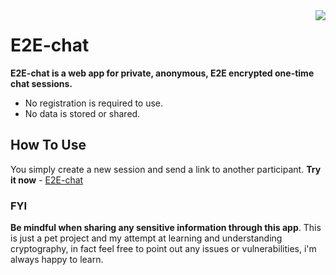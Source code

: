 <img align="right" src="https://user-images.githubusercontent.com/53393266/177538578-de6100bf-603f-497c-8802-ba6879a01c6f.png">

# E2E-chat

**E2E-chat is a web app for private, anonymous, E2E encrypted one-time chat sessions.**

- No registration is required to use.
- No data is stored or shared.

## How To Use

You simply create a new session and send a link to another participant. **Try it now** - [E2E-chat](https://e2e-chat-swart.vercel.app/)

### FYI
**Be mindful when sharing any sensitive information through this app**. This is just a pet project and my attempt at learning and understanding cryptography, in fact feel free to point out any issues or vulnerabilities, i'm always happy to learn.
